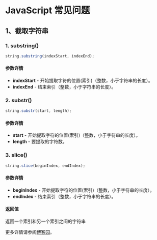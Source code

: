 # JavaScript 常见问题

## 1、截取字符串

### 1. substring\(\)

```javascript
string.substring(indexStart, indexEnd);
```

#### 参数详情

* **indexStart** - 开始提取字符的位置\(索引\)（整数，小于字符串的长度）。
* **indexEnd** - 结束索引（整数，小于字符串的长度）。

### 2. substr\(\)

```javascript
string.substr(start, length);
```

#### 参数详情

* **start** - 开始提取字符的位置\(索引\)（整数，小于字符串的长度）。
* **length** - 要提取的字符数。

### 3. slice\(\)

```javascript
string.slice(beginIndex, endIndex);
```

#### 参数详情

* **beginIndex** - 开始提取字符的位置\(索引\)（整数，小于字符串的长度）。
* **endIndex** - 结束索引（整数，小于字符串的长度）。

#### 返回值

返回一个索引和另一个索引之间的字符串

更多详情请参阅[博客园](https://www.cnblogs.com/wangyulue/p/7718532.html)。

